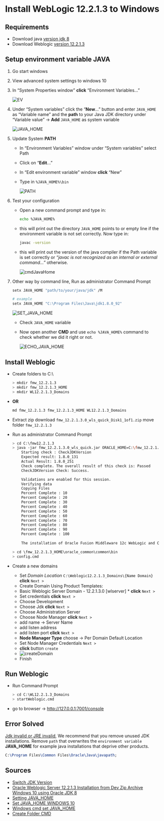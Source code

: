 # Install WebLogic 12.2.1.3 to Windows

## **Requirements**

* Download java [version jdk 8](https://www.oracle.com/java/technologies/javase/javase-jdk8-downloads.html)
* Download Weblogic [version 12.2.1.3](https://www.oracle.com/middleware/technologies/weblogic-server-installers-downloads.html)

## Setup environment variable JAVA

1. Go start windows

2. View advanced system settings to windows 10

3. In “System Properties window” **click** “Environment Variables…”

   ![EV](https://javatutorial.net/wp-content/uploads/2016/08/system-properties-window.jpg)

4. Under “System variables” click the “**New**…” button and enter `JAVA_HOME` as “Variable name” and the **path** to your Java JDK directory under “Variable value” -> **Add** `JAVA_HOME` as system variable

   ![JAVA_HOME](https://javatutorial.net/wp-content/uploads/2016/08/add-java_home-as-system-variable.jpg)

5. Update System **PATH**

   -  In “Environment Variables” window under “System variables” select Path

   - Click on “**Edit**…”

   -  In “Edit environment variable” window **click** “New”

   - Type in `%JAVA_HOME%\bin`

     ![PATH](https://javatutorial.net/wp-content/uploads/2016/08/update-system-path.jpg)

6. Test your configuration

   - Open a new command prompt and type in:

     ```bash
     echo %JAVA_HOME%
     ```

   - this will print out the directory `JAVA_HOME` points to or empty line if the environment variable is not set correctly. Now type in:

     ```bash
     javac -version
     ```

   - this will print out the version of the java compiler if the Path variable is set correctly or *“javac is not recognized as an internal or external command…”* otherwise.

     ![cmdJavaHome](https://javatutorial.net/wp-content/uploads/2016/08/test-java_home-and-path.jpg)

7. Other way by command line, Run as administrator Command Prompt

   ```bash
   setx JAVA_HOME "path/to/your/java/jdk" /M
   ```

   ```bash
   # example
   setx JAVA_HOME "C:\Program Files\Java\jdk1.8.0_92"
   ```

   ![SET_JAVA_HOME](https://image.bytenota.com/data/201808/cmd-set-javahome.jpg)

   - Check `JAVA_HOME` variable 

   - Now open another **CMD** and use `echo %JAVA_HOME%` command to check whether we did it right or not.

     ![ECHO_JAVA_HOME](https://image.bytenota.com/data/201808/cmd-check-javahome-variable.jpg)



## Install Weblogic

* Create folders to C:\

  ```bash
  > mkdir fmw_12.2.1.3
  > mkdir fmw_12.2.1.3_HOME
  > mkdir WL12.2.1.3_Domains
  ```

* **OR** 

  ```bash
  md fmw_12.2.1.3 fmw_12.2.1.3_HOME WL12.2.1.3_Domains
  ```

* Extract zip download `fmw_12.2.1.3.0_wls_quick_Disk1_1of1.zip` move folder `fmw_12.2.1.3`

* Run as administrator Command Prompt

  ```bash
  > cd C:\fmw12.2.1.3
  > java -jar fmw_12.2.1.3.0_wls_quick.jar ORACLE_HOME=C:\fmw_12.2.1.3_HOME
      Starting check : CheckJDKVersion
      Expected result: 1.8.0_131
      Actual Result: 1.8.0_251
      Check complete. The overall result of this check is: Passed
      CheckJDKVersion Check: Success.
  
      Validations are enabled for this session.
      Verifying data
      Copying Files
      Percent Complete : 10
      Percent Complete : 20
      Percent Complete : 30
      Percent Complete : 40
      Percent Complete : 50
      Percent Complete : 60
      Percent Complete : 70
      Percent Complete : 80
      Percent Complete : 90
      Percent Complete : 100
      
      The installation of Oracle Fusion Middleware 12c WebLogic and Coherence Developer 12.2.1.3.0 completed successfully.
  
  ```

  ```bash
  > cd \fmw_12.2.1.3_HOME\oracle_common\common\bin
  > config.cmd
  ```

* Create a new domains

  * Set *Domain Location* `C:\Weblogic12.2.1.3_Domains\{Name Domain}` **click** `Next >`
  * Create Domain Using Product Templates:
  * Basic Weblogic Server Domain - 12.2.1.3.0 [wlserver] * **click** `Next >`
  * Set credentials **click** `Next >`
  * Choose Development 
  * Choose Jdk **click** `Next >`
  * Choose Administration Server
  * Choose Node Manager **click** `Next >`
  * add name -> Server Name
  * add listen address
  * add listen port **click** `Next >`
  * **Node Manager Type** choose -> Per Domain Default Location
  * Set Node Manager Credentials `Next >`
  * **click** button `create`
  * ![createDomain](https://miro.medium.com/max/1592/1*seVquFWk8ld_LCS3h6SZig.png)
  * Finish 

## Run Weblogic

- Run Command Prompt

  ```bash
  > cd C:\WL12.2.1.3_Domains
  > startWeblogic.cmd
  ```

- go to browser -> http://127.0.0.1:7001/console

## Error Solved

[Jdk invalid or JRE invalid](https://www.codejava.net/ides/eclipse/how-to-run-eclipse-under-different-version-of-jdk-or-jre), We recommend that you remove unused JDK installations. Remove `path` that overwrites the `environment variable` **JAVA_HOME** for example java installations that deprive other products.

```tex
C:\Program Files\Common Files\Oracle\Java\javapath;
```

## Sources 

* [Switch JDK Version](https://stackoverflow.com/questions/47469310/switch-jdk-version-in-windows-10-cmd)
* [Oracle Weblogic Server 12.2.1.3 Installation from Dev Zip Archive Windows 10 using Oracle JDK 8](https://www.youtube.com/watch?v=jKdVOV9ZlVk) 
* [Setting JAVA_HOME](https://confluence.atlassian.com/doc/setting-the-java_home-variable-in-windows-8895.html)
* [Set JAVA_HOME WINDOWS 10](https://javatutorial.net/set-java-home-windows-10)
* [Windows cmd set JAVA_HOME](https://bytenota.com/windows-cmd-set-java_home-variable-using-command-prompt/)
* [Create Folder CMD](https://www.tech-recipes.com/rx/57409/create-folder-using-cmd-windows/)